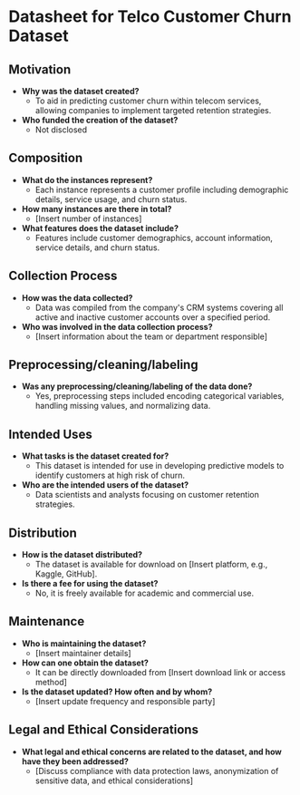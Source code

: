 # Datasheet for Telco Customer Churn Dataset

## Motivation
- **Why was the dataset created?**
  - To aid in predicting customer churn within telecom services, allowing companies to implement targeted retention strategies.
- **Who funded the creation of the dataset?**
  - Not disclosed

## Composition
- **What do the instances represent?**
  - Each instance represents a customer profile including demographic details, service usage, and churn status.
- **How many instances are there in total?**
  - [Insert number of instances]
- **What features does the dataset include?**
  - Features include customer demographics, account information, service details, and churn status.

## Collection Process
- **How was the data collected?**
  - Data was compiled from the company's CRM systems covering all active and inactive customer accounts over a specified period.
- **Who was involved in the data collection process?**
  - [Insert information about the team or department responsible]

## Preprocessing/cleaning/labeling
- **Was any preprocessing/cleaning/labeling of the data done?**
  - Yes, preprocessing steps included encoding categorical variables, handling missing values, and normalizing data.

## Intended Uses
- **What tasks is the dataset created for?**
  - This dataset is intended for use in developing predictive models to identify customers at high risk of churn.
- **Who are the intended users of the dataset?**
  - Data scientists and analysts focusing on customer retention strategies.

## Distribution
- **How is the dataset distributed?**
  - The dataset is available for download on [Insert platform, e.g., Kaggle, GitHub].
- **Is there a fee for using the dataset?**
  - No, it is freely available for academic and commercial use.

## Maintenance
- **Who is maintaining the dataset?**
  - [Insert maintainer details]
- **How can one obtain the dataset?**
  - It can be directly downloaded from [Insert download link or access method]
- **Is the dataset updated? How often and by whom?**
  - [Insert update frequency and responsible party]

## Legal and Ethical Considerations
- **What legal and ethical concerns are related to the dataset, and how have they been addressed?**
  - [Discuss compliance with data protection laws, anonymization of sensitive data, and ethical considerations]
